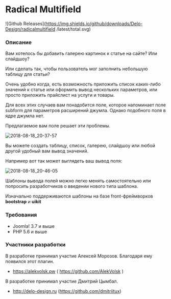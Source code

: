 # Radical Multifield

![Github Releases](https://img.shields.io/github/downloads/Delo-Design/radicalmultifield
/latest/total.svg)
### Описание
Вам хотелось бы добавить галерею картинок к статье на сайте? Или слайдшоу?

Или сделать так, чтобы пользователь мог заполнить небольшую таблицу для статьи?

Очень удобно когда, есть возможность приложить список каких-либо значений к статье или оформить вывод нескольких параметров, или просто приложить прайслист на услуги и товары.

Для всех этих случаев вам понадобится поле, которое напоминает поле subform для параметров расширений джумла. Однако подобного поля в ядре джумла нет. 

Предлагаемое вам поле решает эти проблемы.

![2018-08-18_20-37-57](https://user-images.githubusercontent.com/3103677/44301852-d99f9880-a326-11e8-9626-0f4caa930d1a.png)

Вы можете создать таблицу, список, галерею, слайдшоу или любой другой удобный вам вывод значений.

Например вот так может выглядеть ваш вывод поля:

![2018-08-18_20-46-05](https://user-images.githubusercontent.com/3103677/44301893-c8a35700-a327-11e8-8c34-0e95300572ac.png)

Шаблоны вывода полей можно легко менять самостоятельно или попросить разработчиков о введении нового типа шаблона.

Изначально поддерживаются шаблоны на базе front-фреймворков **bootstrap** и **uikit**

### Требования

* Joomla! 3.7 и выше
* PHP 5.6 и выше

### Участники разработки

В разработке принимал участие Алексей Морозов. Благодаря ему появился этот плагин.
* https://alekvolsk.pw ( https://github.com/AlekVolsk )

В разработке принимал участие Дмитрий Цымбал. 
* http://delo-design.ru (https://github.com/dmitriitux)
